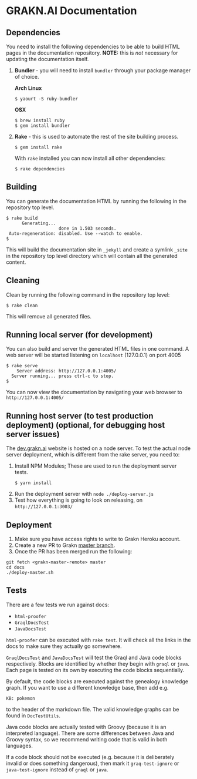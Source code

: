 # GRAKN.AI Documentation

## Dependencies

You need to install the following dependencies to be able to build HTML pages in the documentation repository. **NOTE:** this is *not* necessary for updating the documentation itself.

1. **Bundler** - you will need to install `bundler` through your package manager of choice.

    **Arch Linux**
    ```
    $ yaourt -S ruby-bundler
    ```

    **OSX**
    ```
    $ brew install ruby
    $ gem install bundler
    ```

2. **Rake** - this is used to automate the rest of the site building process.
    ```
    $ gem install rake
    ```

    With `rake` installed you can now install all other dependencies:
    ```
    $ rake dependencies
    ```

## Building

You can generate the documentation HTML by running the following in the repository top level.
```
$ rake build
      Generating...
                    done in 1.503 seconds.
 Auto-regeneration: disabled. Use --watch to enable.
$
```

This will build the documentation site in `_jekyll` and create a symlink `_site` in the repository top level directory which will contain all the generated content.


## Cleaning

Clean by running the following command in the repository top level:
```
$ rake clean
```

This will remove all generated files.


## Running local server (for development)

You can also build and server the generated HTML files in one command. A web
server will be started listening on `localhost` (127.0.0.1) on port 4005

```
$ rake serve
    Server address: http://127.0.0.1:4005/
  Server running... press ctrl-c to stop.
$
```

You can now view the documentation by navigating your web browser to `http://127.0.0.1:4005/`


## Running host server (to test production deployment) (optional, for debugging host server issues)

The [dev.grakn.ai](https://dev.grakn.ai) website is hosted on a node server. To test the actual node server deployment, which is different from the rake server, you need to:

1. Install NPM Modules; These are used to run the deployment server tests.
    ```
    $ yarn install
    ```
2. Run the deployment server with ```node ./deploy-server.js```
3. Test how everything is going to look on releasing, on `http://127.0.0.1:3003/`


## Deployment

1. Make sure you have access rights to write to Grakn Heroku account.
1. Create a new PR to Grakn [master branch](https://github.com/graknlabs/grakn/tree/master).
2. Once the PR has been merged run the following:
```
git fetch <grakn-master-remote> master
cd docs
./deploy-master.sh
```


## Tests

There are a few tests we run against docs:

- `html-proofer`
- `GraqlDocsTest`
- `JavaDocsTest`

`html-proofer` can be executed with `rake test`. It will check all the links in the docs to make sure they actually go
somewhere.

`GraqlDocsTest` and `JavaDocsTest` will test the Graql and Java code blocks respectively. Blocks are identified by
whether they begin with `graql` or `java`. Each page is tested on its own by executing the code blocks sequentially.

By default, the code blocks are executed against the genealogy knowledge graph. If you want to use a different knowledge
base, then add e.g.
```
KB: pokemon
```
to the header of the markdown file. The valid knowledge graphs can be found in `DocTestUtils`.

Java code blocks are actually tested with Groovy (because it is an interpreted language). There are some differences
between Java and Groovy syntax, so we recommend writing code that is valid in both languages.

If a code block should not be executed (e.g. because it is deliberately invalid or does something dangerous), then mark
it `graq-test-ignore` or `java-test-ignore` instead of `graql` or `java`.
